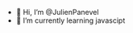 - 👋 Hi, I’m @JulienPanevel
- 🌱 I’m currently learning javascipt

<!---
JulienPanevel/JulienPanevel is a ✨ special ✨ repository because its `README.md` (this file) appears on your GitHub profile.
You can click the Preview link to take a look at your changes.
--->
